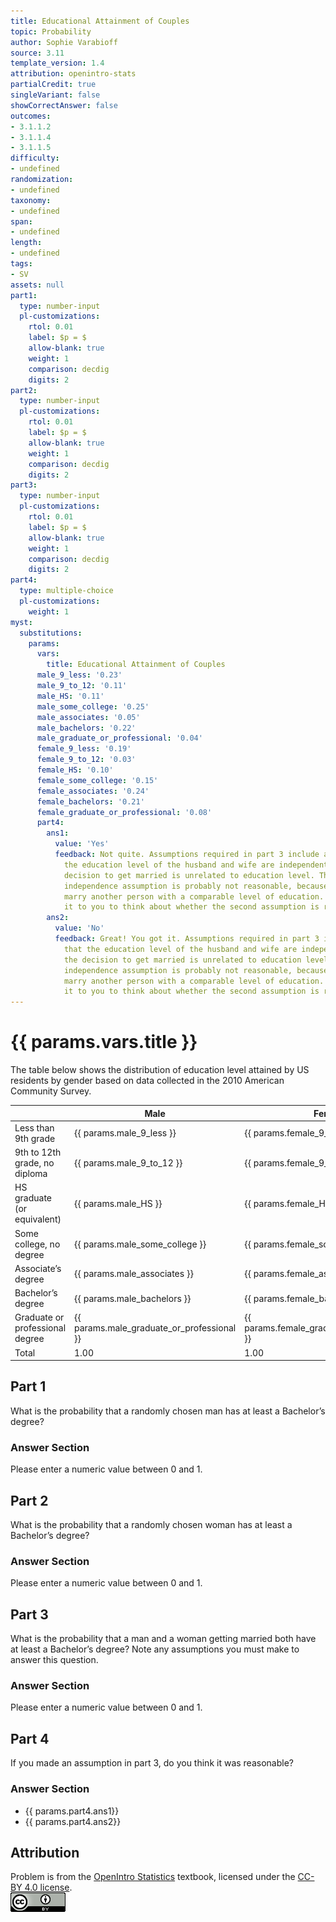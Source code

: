```yaml
---
title: Educational Attainment of Couples
topic: Probability
author: Sophie Varabioff
source: 3.11
template_version: 1.4
attribution: openintro-stats
partialCredit: true
singleVariant: false
showCorrectAnswer: false
outcomes:
- 3.1.1.2
- 3.1.1.4
- 3.1.1.5
difficulty:
- undefined
randomization:
- undefined
taxonomy:
- undefined
span:
- undefined
length:
- undefined
tags:
- SV
assets: null
part1:
  type: number-input
  pl-customizations:
    rtol: 0.01
    label: $p = $
    allow-blank: true
    weight: 1
    comparison: decdig
    digits: 2
part2:
  type: number-input
  pl-customizations:
    rtol: 0.01
    label: $p = $
    allow-blank: true
    weight: 1
    comparison: decdig
    digits: 2
part3:
  type: number-input
  pl-customizations:
    rtol: 0.01
    label: $p = $
    allow-blank: true
    weight: 1
    comparison: decdig
    digits: 2
part4:
  type: multiple-choice
  pl-customizations:
    weight: 1
myst:
  substitutions:
    params:
      vars:
        title: Educational Attainment of Couples
      male_9_less: '0.23'
      male_9_to_12: '0.11'
      male_HS: '0.11'
      male_some_college: '0.25'
      male_associates: '0.05'
      male_bachelors: '0.22'
      male_graduate_or_professional: '0.04'
      female_9_less: '0.19'
      female_9_to_12: '0.03'
      female_HS: '0.10'
      female_some_college: '0.15'
      female_associates: '0.24'
      female_bachelors: '0.21'
      female_graduate_or_professional: '0.08'
      part4:
        ans1:
          value: 'Yes'
          feedback: Not quite. Assumptions required in part 3 include assuming that
            the education level of the husband and wife are independent and that the
            decision to get married is unrelated to education level. The husband/wife
            independence assumption is probably not reasonable, because people often
            marry another person with a comparable level of education. We will leave
            it to you to think about whether the second assumption is reasonable.
        ans2:
          value: 'No'
          feedback: Great! You got it. Assumptions required in part 3 include assuming
            that the education level of the husband and wife are independent and that
            the decision to get married is unrelated to education level. The husband/wife
            independence assumption is probably not reasonable, because people often
            marry another person with a comparable level of education. We will leave
            it to you to think about whether the second assumption is reasonable.
---
```

# {{ params.vars.title }}
The table below shows the distribution of education level attained by US residents by gender based on data collected in the 2010 American Community Survey.

<!-- |                                 | Male | Female |
|---------------------------------|------|--------|
| Less than 9th grade             | 0.07 | 0.13   |
| 9th to 12th grade, no diploma   | 0.10 | 0.09   |
| HS graduate (or equivalent)     | 0.30 | 0.20   |
| Some college, no degree         | 0.22 | 0.24   |
| Associate’s degree              | 0.06 | 0.08   |
| Bachelor’s degree               | 0.16 | 0.17   |
| Graduate or professional degree | 0.09 | 0.09   |
| Total                           | 1.00 | 1.00   | -->

|                                 | Male | Female |
|---------------------------------|------|--------|
| Less than 9th grade             | {{ params.male_9_less }} | {{ params.female_9_less }}   |
| 9th to 12th grade, no diploma   | {{ params.male_9_to_12 }} | {{ params.female_9_to_12 }}   |
| HS graduate (or equivalent)     | {{ params.male_HS }} | {{ params.female_HS }}   |
| Some college, no degree         | {{ params.male_some_college }} | {{ params.female_some_college }}   |
| Associate’s degree              | {{ params.male_associates }} | {{ params.female_associates }}   |
| Bachelor’s degree               | {{ params.male_bachelors }} | {{ params.female_bachelors }}   |
| Graduate or professional degree | {{ params.male_graduate_or_professional }} | {{ params.female_graduate_or_professional }}   |
| Total                           | 1.00 | 1.00   |

<!-- The table below shows the distribution of education level attained by US residents by gender based on data collected in the ${{ params.description.num1 }}$ American Community Survey. centertabularl p{7cm} c c } &                                       & $\multicolumn{2}{c}{\textit{Gender}}$
 3-4&                                                   & Male  & Female
 2-4& Less than 9th grade                               & ${{ params.description.num2 }}$  & ${{ params.description.num3 }}$
 & 9th to 12th grade, no diploma                     & ${{ params.description.num4 }}$  & ${{ params.description.num5 }}$
 $\textit{Highest}$    & HS graduate (or equivalent)   & ${{ params.description.num6 }}$  & ${{ params.description.num7 }}$
 $\textit{education}$  & Some college, no degree       & ${{ params.description.num8 }}$  & ${{ params.description.num9 }}$
 $\textit{attained}$   & Associate's degree            & ${{ params.description.num10 }}$  & ${{ params.description.num11 }}$
 & Bachelor's degree                                 & ${{ params.description.num12 }}$  & ${{ params.description.num13 }}$
 & Graduate or professional degree                   & ${{ params.description.num14 }}$  & ${{ params.description.num15 }}$
 2-4& Total                                             & ${{ params.description.num16 }}$  & ${{ params.description.num17 }}$ tabularcenter -->

## Part 1

What is the probability that a randomly chosen man has at least a Bachelor’s degree?

### Answer Section

Please enter a numeric value between 0 and 1.

## Part 2

What is the probability that a randomly chosen woman has at least a Bachelor’s degree?

### Answer Section

Please enter a numeric value between 0 and 1.

## Part 3

What is the probability that a man and a woman getting married both have at least a Bachelor’s degree?
Note any assumptions you must make to answer this question.

### Answer Section

Please enter a numeric value between 0 and 1.

## Part 4

If you made an assumption in part 3, do you think it was reasonable?

### Answer Section

- {{ params.part4.ans1}}
- {{ params.part4.ans2}}

## Attribution

Problem is from the [OpenIntro Statistics](https://openintro.org/book/os/) textbook, licensed under the [CC-BY 4.0 license](https://creativecommons.org/licenses/by/4.0/).<br>![Image representing the Creative Commons 4.0 BY license.](https://raw.githubusercontent.com/firasm/bits/master/by.png)